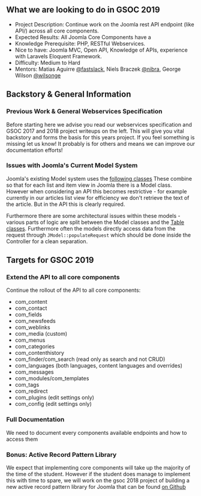 ## What we are looking to do in GSOC 2019
* Project Description: Continue work on the Joomla rest API endpoint (like API/) across all core components.
* Expected Results: All Joomla Core Components have a 
* Knowledge Prerequisite: PHP, RESTful Webservices. 
* Nice to have: Joomla MVC, Open API, Knowledge of APIs, experience with Laravels Eloquent Framework.
* Difficulty: Medium to Hard
* Mentors: Matias Aguirre [@fastslack](https://github.com/fastslack), Niels Braczek [@nibra](https://github.com/nibra), George Wilson [@wilsonge](https://github.com/wilsonge)

## Backstory & General Information
### Previous Work & General Webservices Specification
Before starting here we advise you read our webservices specification and GSOC 2017 and 2018 project writeups on the left. This
will give you vital backstory and forms the basis for this years project. If you feel something is missing let us know!
It probably is for others and means we can improve our documentation efforts!

### Issues with Joomla's Current Model System
Joomla's existing Model system uses the [following classes](https://github.com/joomla/joomla-cms/tree/4.0-dev/libraries/src/MVC/Model)
These combine so that for each list and item view in Joomla there is a Model class. However when considering an API this
becomes restrictive - for example currently in our articles list view for efficiency we don't retrieve the text of the
article. But in the API this is clearly required. 

Furthermore there are some architectural issues within these models - various parts of logic are split between the Model
classes and the [Table classes](https://github.com/joomla/joomla-cms/blob/staging/libraries/src/Table/Table.php). Furthermore
often the models directly access data from the request through `JModel::populateRequest` which should be done inside the
Controller for a clean separation.

## Targets for GSOC 2019
### Extend the API to all core components
Continue the rollout of the API to all core components:

* com_content
* com_contact
* com_fields
* com_newsfeeds
* com_weblinks 
* com_media (custom)
* com_menus
* com_categories
* com_contenthistory
* com_finder/com_search (read only as search and not CRUD)
* com_languages (both languages, content languages and overrides)
* com_messages
* com_modules/com_templates
* com_tags
* com_redirect
* com_plugins (edit settings only)
* com_config (edit settings only)


### Full Documentation
We need to document every components available endpoints and how to access them

### Bonus: Active Record Pattern Library
We expect that implementing core components will take up the majority of the time of the student. However if the student
does manage to implement this with time to spare, we will work on the gsoc 2018 project of building a new active record
pattern library for Joomla that can be found [on Github](https://github.com/joomla-framework/entities)
